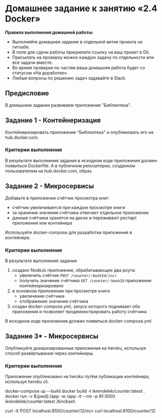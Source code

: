 # Домашнее задание к занятию «2.4 Docker»

**Правила выполнения домашней работы:** 
* Выполняйте домашнее задание в отдельной ветке проекта на гитхабе.
* В поле для сдачи работы прикрепите ссылку на ваш проект в Git.
* Присылать на проверку можно каждую задачу по отдельности или все задачи вместе. 
* Во время проверки по частям ваша домашняя работа будет со статусом «На доработке».
* Любые вопросы по решению задач задавайте в Slack.

## Предисловие
В домашнем задании развиваем приложение "Библиотека".

## Задание 1 - Контейнеризация

Контейнеризировать приложение "Библиотека" и опубликовать его на hub.docker.com.

### Критерии выполнения
В результате выполнения задания в исходном коде приложения должен появиться Dockerfile. А в публичном репозитории, созданном пользователем на hub.docker.com, образ.

## Задание 2 - Микросервисы

Добавьте в приложение счётчик просмотра книг:
- счётчик увеличивается при каждом просмотре книги
- за хранение значения счётчика отвечает отдельное приложение
- данные счётчика хранятся на диске и переживают рестарт приложения или контейнера

Используйте docker-compose для разработки приложения в контейнере.

### Критерии выполнения
В результате выполнения задания 
1. создано NodeJs приложение, обрабатывающее два роута:
   - увеличить счётчик `POST /counter/:bookId/incr`
   - получить значение счётчика `GET /counter/:bookId`
   приложение контейнеризировано
1. в основном приложении при просмотре книги
   - увеличение счётчика
   - отображение значения счётчика
1. создан docker-compose.yml, запуск которого поднимает оба приложения и позволяет продемонстрировать работу счётчика

В исходном коде приложения должен появиться docker-compose.yml


## Задание 3* - Микросервисы

Опубликуйте докеризированные приложения на heroku, используя способ развёртывания через контейнеры. 

### Критерии выполнения
Приложение опубликовано на heroku путём публикации контейнера, используя heroku cli. 

docker-compose up --build
docker build -t ikrendelek/counter:latest .
docker run -v ${pwd}:/app -w /app -it --rm -p 81:3000 ikrendelek/counter:latest /bin/bash 

curl -X POST  localhost:8100/counter/12/incr
curl localhost:8100/counter/12